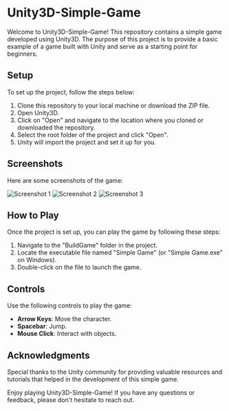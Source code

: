 # Unity3D-Simple-Game

Welcome to Unity3D-Simple-Game! This repository contains a simple game developed using Unity3D. The purpose of this project is to provide a basic example of a game built with Unity and serve as a starting point for beginners.

## Setup

To set up the project, follow the steps below:

1. Clone this repository to your local machine or download the ZIP file.
2. Open Unity3D.
3. Click on "Open" and navigate to the location where you cloned or downloaded the repository.
4. Select the root folder of the project and click "Open".
5. Unity will import the project and set it up for you.

## Screenshots

Here are some screenshots of the game:

![Screenshot 1](Unity3D-Simple-Game/images/screenshot1.png)
![Screenshot 2](Unity3D-Simple-Game/images/screenshot2.png)
![Screenshot 3](Unity3D-Simple-Game/images/screenshot3.png)

## How to Play

Once the project is set up, you can play the game by following these steps:

1. Navigate to the "BuildGame" folder in the project.
2. Locate the executable file named "Simple Game" (or "Simple Game.exe" on Windows).
3. Double-click on the file to launch the game.

## Controls

Use the following controls to play the game:

- **Arrow Keys**: Move the character.
- **Spacebar**: Jump.
- **Mouse Click**: Interact with objects.


## Acknowledgments

Special thanks to the Unity community for providing valuable resources and tutorials that helped in the development of this simple game.

Enjoy playing Unity3D-Simple-Game! If you have any questions or feedback, please don't hesitate to reach out.
